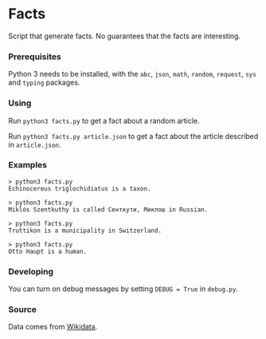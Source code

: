 # Facts

Script that generate facts. No guarantees that the facts are interesting.

### Prerequisites

Python 3 needs to be installed, with the `abc`, `json`, `math`, `random`, `request`, `sys` and `typing` packages.

### Using

Run `python3 facts.py` to get a fact about a random article.

Run `python3 facts.py article.json` to get a fact about the article described in `article.json`.

### Examples

```
> python3 facts.py
Echinocereus triglochidiatus is a taxon.
```
```
> python3 facts.py
Miklós Szentkuthy is called Сенткути, Миклош in Russian.
```
```
> python3 facts.py
Truttikon is a municipality in Switzerland.
```
```
> python3 facts.py
Otto Haupt is a human.
```

### Developing

You can turn on debug messages by setting `DEBUG = True` in `debug.py`.


### Source

Data comes from [Wikidata](http://www.wikidata.org/).
